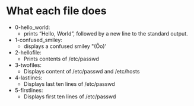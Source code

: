 # What each file does


- 0-hello_world:
	- prints “Hello, World”, followed by a new line to the standard output.
- 1-confused_smiley:
	- displays a confused smiley "(Ôo)'
- 2-hellofile:
	- Prints contents of /etc/passwd
- 3-twofiles:
	- Displays content of /etc/passwd and /etc/hosts
- 4-lastlines:
	- Displays last ten lines of /etc/passwd
- 5-firstlines:
	- Displays first ten lines of /etc/passwd
